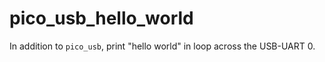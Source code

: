 # pico_usb_hello_world

In addition to `pico_usb`, print "hello world" in loop across the USB-UART 0.
